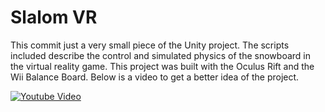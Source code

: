 Slalom VR
=======

This commit just a very small piece of the Unity project. The scripts included describe the control and simulated physics of the snowboard in the virtual reality game. This project was built with the Oculus Rift and the Wii Balance Board. Below is a video to get a better idea of the project.

[![Youtube Video](http://img.youtube.com/vi/KjTtZWYA04g/0.jpg)](https://www.youtube.com/watch?v=KjTtZWYA04g)
